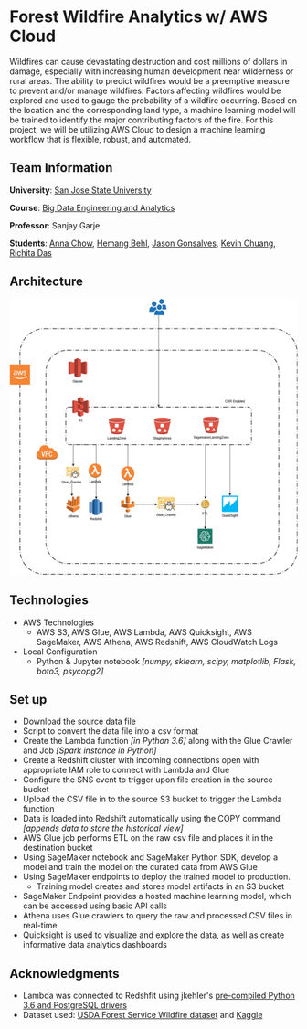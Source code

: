 # Forest Wildfire Analytics w/ AWS Cloud
Wildfires can cause devastating destruction and cost millions of dollars in damage, especially with increasing human development near wilderness or rural areas. The ability to predict wildfires would be a preemptive measure to prevent and/or manage wildfires. Factors affecting wildfires would be explored and used to gauge the probability of a wildfire occurring. Based on the location and the corresponding land type, a machine learning model will be trained to identify the major contributing factors of the fire. For this project, we will be utilizing AWS Cloud to design a machine learning workflow that is flexible, robust, and automated.

## Team Information
**University**: [San Jose State University](http://www.sjsu.edu/)

**Course**: [Big Data Engineering and Analytics](http://info.sjsu.edu/web-dbgen/catalog/courses/CMPE266.html)

**Professor**: Sanjay Garje

**Students**: [Anna Chow](https://github.com/dragonaeve), [Hemang Behl](https://github.com/hemangbehl), [Jason Gonsalves](https://github.com/Jasg12), [Kevin Chuang](https://github.com/k-chuang), [Richita Das](https://github.com/richita-94)

## Architecture
![](images/CMPE_266_Architecture.png)

##  Technologies
- AWS Technologies
  - AWS S3, AWS Glue, AWS Lambda, AWS Quicksight, AWS SageMaker, AWS Athena, AWS Redshift, AWS CloudWatch Logs
- Local Configuration
  - Python & Jupyter notebook *[numpy, sklearn, scipy, matplotlib, Flask, boto3, psycopg2]*

## Set up
- Download the source data file
- Script to convert the data file into a csv format
- Create the Lambda function *[in Python 3.6]* along with the Glue Crawler and Job *[Spark instance in Python]*
- Create a Redshift cluster with incoming connections open with appropriate IAM role to connect with Lambda and Glue
- Configure the SNS event to trigger upon file creation in the source bucket
- Upload the CSV file in to the source S3 bucket to trigger the Lambda function
- Data is loaded into Redshift automatically using the COPY command *[appends data to store the historical view]*
- AWS Glue job performs ETL on the raw csv file and places it in the destination bucket
- Using SageMaker notebook and SageMaker Python SDK, develop a model and train the model on the curated data from AWS Glue
- Using SageMaker endpoints to deploy the trained model to production.
  - Training model creates and stores model artifacts in an S3 bucket
- SageMaker Endpoint provides a hosted machine learning model, which can be accessed using basic API calls
- Athena uses Glue crawlers to query the raw and processed CSV files in real-time
- Quicksight is used to visualize and explore the data, as well as create informative data analytics dashboards

## Acknowledgments
- Lambda was connected to Redshfit using jkehler's [pre-compiled Python 3.6 and PostgreSQL drivers](https://github.com/jkehler/awslambda-psycopg2)
- Dataset used: [USDA Forest Service Wildfire dataset](https://www.fs.usda.gov/rds/archive/Product/RDS-2013-0009.4/) and [Kaggle](https://www.kaggle.com/rtatman/188-million-us-wildfires)
